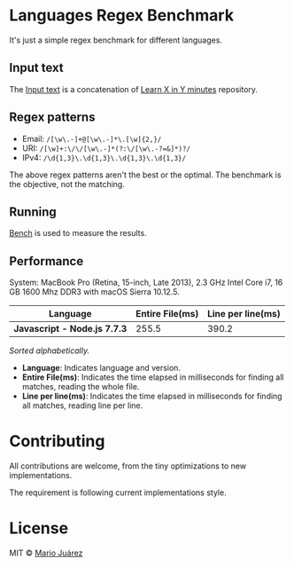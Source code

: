 # Languages Regex Benchmark

It's just a simple regex benchmark for different languages.

## Input text

The [Input text](input-text.txt) is a concatenation of [Learn X in Y minutes](https://github.com/adambard/learnxinyminutes-docs) repository.

## Regex patterns

- Email: ``/[\w\.-]+@[\w\.-]*\.[\w]{2,}/``
- URI: ``/[\w]+:\/\/[\w\.-]*(?:\/[\w\.-?=&]*)?/``
- IPv4: ``/\d{1,3}\.\d{1,3}\.\d{1,3}\.\d{1,3}/``

The above regex patterns aren't the best or the optimal. The benchmark is the objective, not the matching.

## Running

[Bench](https://github.com/Gabriel439/bench) is used to measure the results.

## Performance

System: MacBook Pro (Retina, 15-inch, Late 2013), 2.3 GHz Intel Core i7, 16 GB 1600 Mhz DDR3 with macOS Sierra 10.12.5.

Language | Entire File(ms) | Line per line(ms)
--- | --- | ---
**Javascript - Node.js 7.7.3** | 255.5 | 390.2

*Sorted alphabetically.*

- **Language**: Indicates language and version.
- **Entire File(ms)**: Indicates the time elapsed in milliseconds for finding all matches, reading the whole file.
- **Line per line(ms)**: Indicates the time elapsed in milliseconds for finding all matches, reading line per line.

# Contributing

All contributions are welcome, from the tiny optimizations to new implementations.

The requirement is following current implementations style.

# License

MIT © [Mario Juárez](https://github.com/mariomka)
